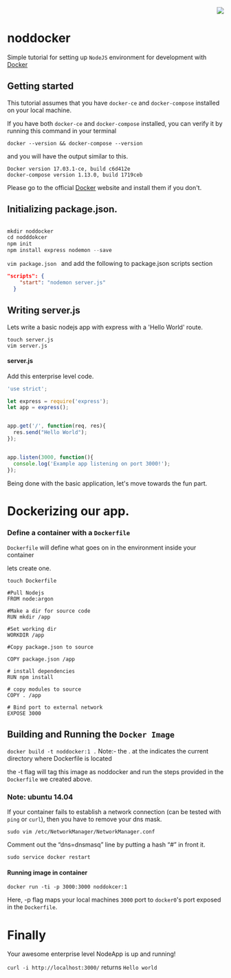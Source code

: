 
<div style="text-align:right"><img src ="https://www.statusq.org/wp-content/uploads/2014/06/fbbb494a7eef5f9278c6967b6072ca3e.png" /></div>



# noddocker 
Simple tutorial for setting up ```NodeJS``` environment for development with <a href="https://docs.docker.com/" target="_blank">Docker</a>


## Getting started

This tutorial assumes that you have ```docker-ce``` and ```docker-compose``` installed on your local machine.

If you have both ```docker-ce``` and ```docker-compose``` installed, you can verify it by running this command in your terminal

``` docker --version && docker-compose --version ```

and you will have the output similar to this.

```
Docker version 17.03.1-ce, build c6d412e
docker-compose version 1.13.0, build 1719ceb
```
Please go to the official <a href="https://docs.docker.com/" target="_blank">Docker</a> website and install them if you don't.

## Initializing package.json.

```javascript

mkdir noddocker
cd nodddokcer
npm init
npm install express nodemon --save
```

```vim package.json ``` and add the following to package.json scripts section

```json
"scripts": {
    "start": "nodemon server.js"
  }
```

## Writing server.js

Lets write a basic nodejs app with express with a 'Hello World' route.

```
touch server.js
vim server.js
```
#### server.js
Add this enterprise level code.

```js
'use strict';

let express = require('express');
let app = express();


app.get('/', function(req, res){
  res.send("Hello World");
});


app.listen(3000, function(){
  console.log('Example app listening on port 3000!');
});

```

Being done with the basic application, let's move towards the fun part.

# Dockerizing our app.

### Define a container with a ```Dockerfile```


```Dockerfile``` will define what goes on in the environment inside your container

lets create one.

``` touch Dockerfile ```


```
#Pull Nodejs
FROM node:argon

#Make a dir for source code
RUN mkdir /app

#Set working dir
WORKDIR /app

#Copy package.json to source 

COPY package.json /app

# install dependencies
RUN npm install

# copy modules to source
COPY . /app

# Bind port to external network
EXPOSE 3000
```

## Building and Running the ```Docker Image ```


``` docker build -t noddocker:1 . ``` 
Note:- the . at the indicates the current directory where Dockerfile is located

the -t flag will tag this image as noddocker and run the steps provided in the ``` Dockerfile ``` we created above. 

### Note: ubuntu 14.04 
If your container fails to establish a network connection (can be tested with ``` ping ``` or ``` curl ```), then you have to remove your dns mask. 

```
sudo vim /etc/NetworkManager/NetworkManager.conf
```

Comment out the “dns=dnsmasq” line by putting a hash “#” in front it.

``` sudo service network-manager restart 
sudo service docker restart
```

#### Running image in container

``` docker run -ti -p 3000:3000 noddokcer:1 ```

Here, -p flag maps your local machines ```3000``` port to ```docker0```'s port exposed in the ```Dockerfile```.


# Finally

Your awesome enterprise level NodeApp is up and running! 

``` curl -i http://localhost:3000/ ``` returns ``` Hello world ``` 

